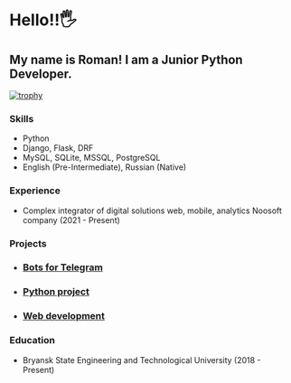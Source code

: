 # Hello!!🖐
## My name is Roman! I am a Junior Python Developer.

[![trophy](https://github-profile-trophy.vercel.app/?username=axemanofic&no-frame=true&no-bg=true&theme=gruvbox&column=3&margin-w=15&margin-h=15&title=Commit,Stars,Repositories,Followers,PullRequest,Issues)](https://github.com/ryo-ma/github-profile-trophy)

### Skills
- Python
- Django, Flask, DRF
- MySQL, SQLite, MSSQL, PostgreSQL
- English (Pre-Intermediate), Russian (Native)

### Experience
- Complex integrator of digital solutions web, mobile, analytics Noosoft company (2021 - Present)

### Projects

- ### [Bots for Telegram](https://github.com/axemanofic?tab=repositories&q=bot)
- ### [Python project](https://github.com/axemanofic?tab=repositories&language=python)
- ### [Web development](https://github.com/axemanofic?tab=repositories&language=html)

### Education
- Bryansk State Engineering and Technological University (2018 - Present)

